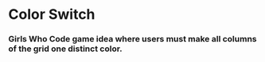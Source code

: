 # Color Switch

### Girls Who Code game idea where users must make all columns of the grid one distinct color.
